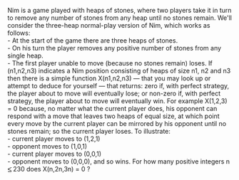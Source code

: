   Nim is a game played with heaps of stones, where two players take it in turn to remove any number of stones from any heap until no stones remain.    We'll consider the three-heap normal-play version of Nim, which works as follows:<br />  - At the start of the game there are three heaps of stones.<br />  - On his turn the player removes any positive number of stones from any single heap.<br />  - The first player unable to move (because no stones remain) loses.     If (n1,n2,n3) indicates a Nim position consisting of heaps of size n1, n2 and n3 then there is a simple function X(n1,n2,n3) &mdash; that you may look up or attempt to deduce for yourself &mdash; that returns:  zero if, with perfect strategy, the player about to move will eventually lose; or  non-zero if, with perfect strategy, the player about to move will eventually win.      For example X(1,2,3) = 0 because, no matter what the current player does, his opponent can respond with a move that leaves two heaps of equal size, at which point every move by the current player can be mirrored by his opponent until no stones remain; so the current player loses. To illustrate:<br />  - current player moves to (1,2,1)<br />  - opponent moves to (1,0,1)<br />  - current player moves to (0,0,1)<br />  - opponent moves to (0,0,0), and so wins.    For how many positive integers n&thinsp;<img src='images/symbol_le.gif' width='10' height='12' alt='&le;' border='0' style='vertical-align:middle;' />&thinsp;230 does X(n,2n,3n) = 0 ?      